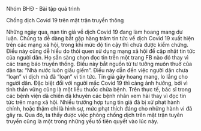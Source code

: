Nhóm BHĐ - Bài tập quá trình

Chống dịch Covid 19 trên mặt trận truyền thông

Những ngày qua, nạn tin giả về dịch Covid 19 đang làm hoang mang dư luận. Chúng ta dễ dàng bắt gặp hàng trăm tin tức về dịch Covid 19 xuất hiện trên các mạng xã hội, 
trong khi mức độ tin cậy thì chưa được kiểm chứng. Điều này cũng dễ hiểu do thói quen sử dụng mạng xã hội để cập nhật tin tức của người dân. Họ sẵn sàng chọn đọc tin 
trên một trang FB nào đó thay vì các trang báo truyền thống. Điều này bắt nguồn từ tư tưởng muôn thuở của dân ta: “Nhà nước luôn giấu giếm”. Điều này dẫn đến việc người 
dân chưa “loạn” vì dịch mà đã “loạn” vì tin tức. Tin giả gây hoang mang, lo lắng cho người dân. Đặc biệt đối với người mắc Covid 19 thì càng ảnh hưởng, bởi vì tinh thần 
vững cũng là một liều thuốc chữa bệnh. Trên thực tế, bác sĩ trong các bệnh viện dã chiến đã  khuyên các bệnh nhân xem hài thay vì đọc tin tức trên mạng xã hội. Nhiều trường 
hợp tung tin giả  đã bị xử phạt hành chính, hoặc thậm chí là hình sự, mức phạt thích đáng cho những hành vi đã gây ra. Qua đó, ta thấy được việc phòng chống dịch trên mặt 
trận tuyên truyền cũng là một trong những yếu tố tiên quyết vào lúc này.

